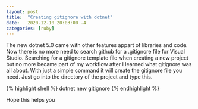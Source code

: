 ```yaml
---
layout: post
title:  "Creating gitignore with dotnet"
date:   2020-12-10 20:03:00 -4
categories: [ruby]
---
```

The new dotnet 5.0 came with other features appart of libraries and code. Now there is no more need to search github for a .gitignore file for Visual Studio. Searching for a gitignore template file when creating a new project but no more became part of my workflow after I learned what gitignore was all about.
With just a simple command it will create the gitignore file you need. Just go into the directory of the project and type this.

{% highlight shell %}
dotnet new gitignore
{% endhighlight %}

Hope this helps you